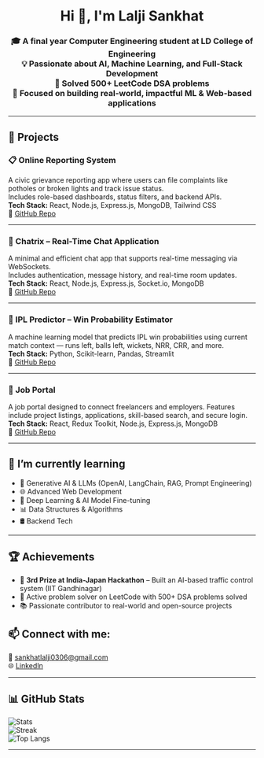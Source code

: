 <h1 align="center">Hi 👋, I'm Lalji Sankhat</h1>

<h3 align="center">🎓 A final year Computer Engineering student at LD College of Engineering <br>💡 Passionate about AI, Machine Learning, and Full-Stack Development <br>🏅  Solved 500+ LeetCode DSA problems   <br>🚀 Focused on building real-world, impactful ML & Web-based applications</h3>


---

## 🚀 Projects

### 📋 Online Reporting System  
A civic grievance reporting app where users can file complaints like potholes or broken lights and track issue status.  
Includes role-based dashboards, status filters, and backend APIs.  
**Tech Stack:** React, Node.js, Express.js, MongoDB, Tailwind CSS  
🔗 [GitHub Repo](https://github.com/LaljiSankhat/Online-Reporting)

---

### 💬 Chatrix – Real-Time Chat Application  
A minimal and efficient chat app that supports real-time messaging via WebSockets.  
Includes authentication, message history, and real-time room updates.  
**Tech Stack:** React, Node.js, Express.js, Socket.io, MongoDB  
🔗 [GitHub Repo](https://github.com/LaljiSankhat/Chatrix-chat-app)

---

### 🏏 IPL Predictor – Win Probability Estimator  
A machine learning model that predicts IPL win probabilities using current match context — runs left, balls left, wickets, NRR, CRR, and more.  
**Tech Stack:** Python, Scikit-learn, Pandas, Streamlit  
🔗 [GitHub Repo](https://github.com/LaljiSankhat/IPL-Win-Predictor)

---

### 💼 Job Portal  
A job portal designed to connect freelancers and employers. Features include project listings, applications, skill-based search, and secure login.  
**Tech Stack:** React, Redux Toolkit, Node.js, Express.js, MongoDB  
🔗 [GitHub Repo](https://github.com/LaljiSankhat/Job-Portal)

---
## 🌱 I’m currently learning

- 🤖 Generative AI & LLMs (OpenAI, LangChain, RAG, Prompt Engineering)
- 🌐 Advanced Web Development 
- 🧠 Deep Learning & AI Model Fine-tuning 
- 📊 Data Structures & Algorithms 
- 🛢️ Backend Tech 

---

## 🏆 Achievements

- 🥉 **3rd Prize at India-Japan Hackathon** – Built an AI-based traffic control system (IIT Gandhinagar)  
- 🎯 Active problem solver on LeetCode with 500+ DSA problems solved  
- 📚 Passionate contributor to real-world and open-source projects  



## 📫 Connect with me:

📧 sankhatlalji0306@gmail.com <br>
🌐 [LinkedIn](https://www.linkedin.com/in/lalji-sankhat-579401255/)  

---

## 📊 GitHub Stats

![Stats](https://github-readme-stats.vercel.app/api?username=LaljiSankhat&theme=dark&show_icons=true)  
![Streak](https://streak-stats.demolab.com/?user=LaljiSankhat&theme=dark)  
![Top Langs](https://github-readme-stats.vercel.app/api/top-langs/?username=LaljiSankhat&theme=dark&layout=compact)

---
